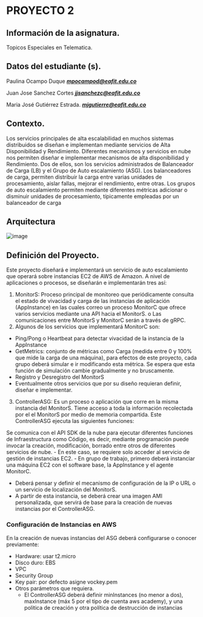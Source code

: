 # PROYECTO 2

## Información de la asignatura.
Topicos Especiales en Telematica.

## Datos del estudiante (s).
Paulina Ocampo Duque ***mpocampod@eafit.edu.co***

Juan Jose Sanchez Cortes ***jjsanchezc@eafit.edu.co***

Maria José Gutiérrez Estrada. ***mjgutierre@eafit.edu.co***



## Contexto.

Los servicios principales de alta escalabilidad en muchos sistemas distribuidos se diseñan e implementan mediante servicios de Alta Disponibilidad y Rendimiento. Diferentes mecanismos y
servicios en nube nos permiten diseñar e implementar mecanismos de alta disponibilidad y Rendimiento. Dos de ellos, son los servicios administrados de Balanceador de Carga (LB) y el Grupo de
Auto escalamiento (ASG). Los balanceadores de carga, permiten distribuir la carga entre varias unidades de procesamiento, aislar fallas, mejorar el rendimiento, entre otras. Los grupos de auto
escalamiento permiten mediante diferentes métricas adicionar o disminuir unidades de procesamiento, típicamente empleadas por un balanceador de carga

## Arquitectura 

![image](https://github.com/mpocampod/proyecto2/assets/68908889/ae810e52-220e-48da-96b1-306773c1a57c)

## Definición del Proyecto. 

Este proyecto diseñará e implementará un servicio de auto escalamiento que operará sobre instancias EC2 de AWS de Amazon. A nivel de aplicaciones o procesos, se diseñarán e implementarán tres así: 

1. MonitorS: Proceso principal de monitoreo que periódicamente consulta el estado de vivacidad y carga de las instancias de aplicación (AppInstance) en las cuales correo un proceso MonitorC
que ofrece varios servicios mediante una API hacia el MonitorS.
  o Las comunicaciones entre MonitorS y MonitorC serán a través de gRPC.
  2. Algunos de los servicios que implementará MonitorC son:
- Ping/Pong o Heartbeat para detectar vivacidad de la instancia de la AppInstance
- GetMetrics: conjunto de métricas como Carga (medida entre 0 y 100% que mide la carga de una máquina), para efectos de este proyecto, cada grupo
deberá simular e ir modificando esta métrica. Se espera que esta función de simulación cambie gradualmente y no bruscamente.
- Registro y Desregistro del MonitorS
- Eventualmente otros servicios que por su diseño requieran definir, diseñar e
implementar.

3. ControllerASG: Es un proceso o aplicación que corre en la misma instancia del MonitorS. Tiene acceso a toda la información recolectada por el el MonitorS por medio de memoria
compartida. Este ControllerASG ejecuta las siguientes funciones:

  Se comunica con el API SDK de la nube para ejecutar diferentes funciones de Infraestructura como Código, es decir, mediante programación puede invocar la creación, modificación, borrado entre otros de diferentes servicios de nube.
    - En este caso, se requiere solo acceder al servicio de gestión de instancias EC2.
    - En grupo de trabajo, primero deberá instanciar una máquina EC2 con el software base, la AppInstance y el agente MonitorC.
- Deberá pensar y definir el mecanismo de configuración de la IP o URL o un servicio de localización del MonitorS.
- A partir de esta instancia, se deberá crear una imagen AMI personalizada, que servirá de base para la creación de nuevas instancias por el ControllerASG.


### Configuración de Instancias en AWS

En la creación de nuevas instancias del ASG deberá configurarse o conocer previamente:
- Hardware: usar t2.micro
- Disco duro: EBS
- VPC
- Security Group
- Key pair: por defecto asigne vockey.pem
- Otros parámetros que requiera.
    - El ControllerASG deberá definir minInstances (no menor a dos), maxInstance (máx 5 por el tipo de cuenta aws academy), y una politica de creación y otra política de destrucción de instancias

